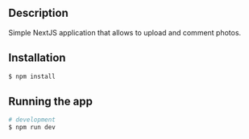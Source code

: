 ## Description

Simple NextJS application that allows to upload and comment photos.

## Installation

```bash
$ npm install
```

## Running the app

```bash
# development
$ npm run dev
```